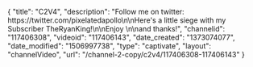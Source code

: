{
    "title": "C2V4",
    "description": "Follow me on twitter: https:\/\/twitter.com\/pixelatedapollo\n\nHere's a little siege with my Subscriber TheRyanKing!\n\nEnjoy \n\nand thanks!",
    "channelid": "117406308",
    "videoid": "117406143",
    "date_created": "1373074077",
    "date_modified": "1506997738",
    "type": "captivate",
    "layout": "channelVideo",
    "url": "\/channel-2-copy\/c2v4\/117406308-117406143"
}